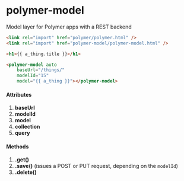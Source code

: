 # polymer-model
Model layer for Polymer apps with a REST backend

```html
<link rel="import" href="polymer/polymer.html" />
<link rel="import" href="polymer-model/polymer-model.html" />

<h1>{{ a_thing.title }}</h1>

<polymer-model auto 
    baseUrl="/things/" 
    modelId="15"
    model="{{ a_thing }}"></polymer-model>
```

#### Attributes

1. **baseUrl**
2. **modelId**
3. **model**
4. **collection**
5. **query**

#### Methods

1. **.get()**
2. **.save()** (issues a POST or PUT request, depending on the `modelId`)
3. **.delete()**
